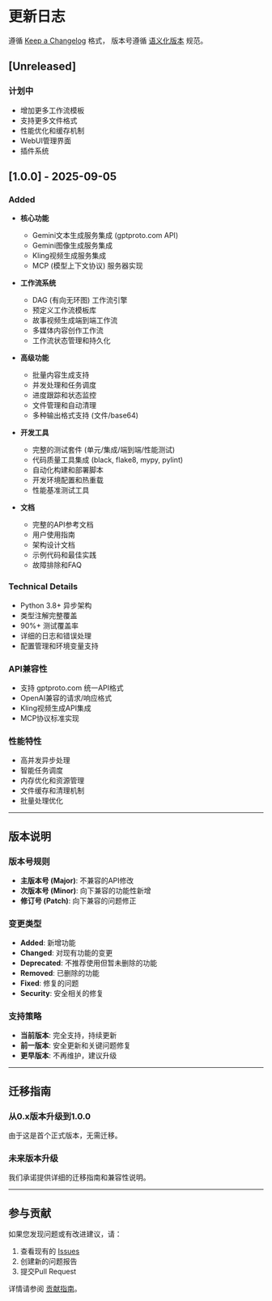 # 更新日志

遵循 [Keep a Changelog](https://keepachangelog.com/zh-CN/1.0.0/) 格式，
版本号遵循 [语义化版本](https://semver.org/lang/zh-CN/) 规范。

## [Unreleased]

### 计划中
- 增加更多工作流模板
- 支持更多文件格式
- 性能优化和缓存机制
- WebUI管理界面
- 插件系统

## [1.0.0] - 2025-09-05

### Added
- **核心功能**
  - Gemini文本生成服务集成 (gptproto.com API)
  - Gemini图像生成服务集成
  - Kling视频生成服务集成
  - MCP (模型上下文协议) 服务器实现

- **工作流系统**
  - DAG (有向无环图) 工作流引擎
  - 预定义工作流模板库
  - 故事视频生成端到端工作流
  - 多媒体内容创作工作流
  - 工作流状态管理和持久化

- **高级功能**
  - 批量内容生成支持
  - 并发处理和任务调度
  - 进度跟踪和状态监控
  - 文件管理和自动清理
  - 多种输出格式支持 (文件/base64)

- **开发工具**
  - 完整的测试套件 (单元/集成/端到端/性能测试)
  - 代码质量工具集成 (black, flake8, mypy, pylint)
  - 自动化构建和部署脚本
  - 开发环境配置和热重载
  - 性能基准测试工具

- **文档**
  - 完整的API参考文档
  - 用户使用指南
  - 架构设计文档
  - 示例代码和最佳实践
  - 故障排除和FAQ

### Technical Details
- Python 3.8+ 异步架构
- 类型注解完整覆盖
- 90%+ 测试覆盖率
- 详细的日志和错误处理
- 配置管理和环境变量支持

### API兼容性
- 支持 gptproto.com 统一API格式
- OpenAI兼容的请求/响应格式
- Kling视频生成API集成
- MCP协议标准实现

### 性能特性
- 高并发异步处理
- 智能任务调度
- 内存优化和资源管理
- 文件缓存和清理机制
- 批量处理优化

---

## 版本说明

### 版本号规则
- **主版本号 (Major)**: 不兼容的API修改
- **次版本号 (Minor)**: 向下兼容的功能性新增
- **修订号 (Patch)**: 向下兼容的问题修正

### 变更类型
- **Added**: 新增功能
- **Changed**: 对现有功能的变更
- **Deprecated**: 不推荐使用但暂未删除的功能
- **Removed**: 已删除的功能
- **Fixed**: 修复的问题
- **Security**: 安全相关的修复

### 支持策略
- **当前版本**: 完全支持，持续更新
- **前一版本**: 安全更新和关键问题修复
- **更早版本**: 不再维护，建议升级

---

## 迁移指南

### 从0.x版本升级到1.0.0
由于这是首个正式版本，无需迁移。

### 未来版本升级
我们承诺提供详细的迁移指南和兼容性说明。

---

## 参与贡献

如果您发现问题或有改进建议，请：
1. 查看现有的 [Issues](https://github.com/your-repo/issues)
2. 创建新的问题报告
3. 提交Pull Request

详情请参阅 [贡献指南](docs/contributing/CONTRIBUTING.md)。